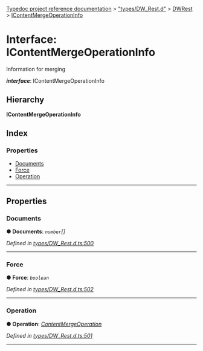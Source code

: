 [Typedoc project reference documentation](../README.md) > ["types/DW_Rest.d"](../modules/_types_dw_rest_d_.md) > [DWRest](../modules/_types_dw_rest_d_.dwrest.md) > [IContentMergeOperationInfo](../interfaces/_types_dw_rest_d_.dwrest.icontentmergeoperationinfo.md)

# Interface: IContentMergeOperationInfo

Information for merging

*__interface__*: IContentMergeOperationInfo

## Hierarchy

**IContentMergeOperationInfo**

## Index

### Properties

* [Documents](_types_dw_rest_d_.dwrest.icontentmergeoperationinfo.md#documents)
* [Force](_types_dw_rest_d_.dwrest.icontentmergeoperationinfo.md#force)
* [Operation](_types_dw_rest_d_.dwrest.icontentmergeoperationinfo.md#operation)

---

## Properties

<a id="documents"></a>

###  Documents

**● Documents**: *`number`[]*

*Defined in [types/DW_Rest.d.ts:500](https://github.com/DocuWare/REST-Sample-TS/blob/a4697e2/src/types/DW_Rest.d.ts#L500)*

___
<a id="force"></a>

###  Force

**● Force**: *`boolean`*

*Defined in [types/DW_Rest.d.ts:502](https://github.com/DocuWare/REST-Sample-TS/blob/a4697e2/src/types/DW_Rest.d.ts#L502)*

___
<a id="operation"></a>

###  Operation

**● Operation**: *[ContentMergeOperation](../enums/_types_dw_rest_d_.dwrest.contentmergeoperation.md)*

*Defined in [types/DW_Rest.d.ts:501](https://github.com/DocuWare/REST-Sample-TS/blob/a4697e2/src/types/DW_Rest.d.ts#L501)*

___

